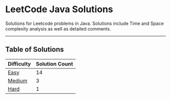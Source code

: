 # LeetCode Java Solutions

Solutions for Leetcode problems in Java. Solutions include Time and Space complexity analysis as well as detailed
comments.

---

## Table of Solutions

| Difficulty                  | Solution Count |
|-----------------------------|----------------|
| [Easy](/Easy/README.md)     | 14             |
| [Medium](/Medium/README.md) | 3              |
| [Hard](/Hard/README.md)     | 1              |
